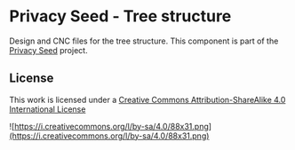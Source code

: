 # Privacy Seed - Tree structure

Design and CNC files for the tree structure.
This component is part of the [Privacy Seed](https://privacy-seed.org/) project.

## License

This work is licensed under a [Creative Commons Attribution-ShareAlike 4.0 International License](http://creativecommons.org/licenses/by-nc-sa/4.0/)

![https://i.creativecommons.org/l/by-sa/4.0/88x31.png](https://i.creativecommons.org/l/by-sa/4.0/88x31.png)
